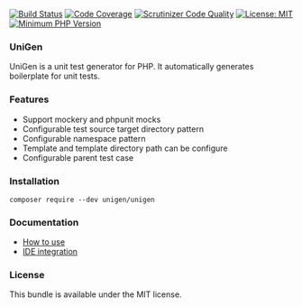 [![Build Status](https://travis-ci.org/unigen/unigen.svg?branch=master)](https://travis-ci.org/unigen/unigen)
[![Code Coverage](https://scrutinizer-ci.com/g/unigen/unigen/badges/coverage.png?b=master)](https://scrutinizer-ci.com/g/unigen/unigen/?branch=master)
[![Scrutinizer Code Quality](https://scrutinizer-ci.com/g/unigen/unigen/badges/quality-score.png?b=master)](https://scrutinizer-ci.com/g/unigen/unigen/?branch=master)
[![License: MIT](https://img.shields.io/badge/License-MIT-blue.svg)](https://opensource.org/licenses/MIT)
[![Minimum PHP Version](http://img.shields.io/badge/php-%3E%3D%207.0-8892BF.svg)](https://php.net/)

### UniGen
UniGen is a unit test generator for PHP. It automatically generates boilerplate for unit tests.

### Features

* Support mockery and phpunit mocks
* Configurable test source target directory pattern
* Configurable namespace pattern
* Template and template directory path can be configure
* Configurable parent test case

### Installation

`composer require --dev unigen/unigen`

### Documentation

* [How to use](src/Resources/doc/1-how-to-use.md)
* [IDE integration](src/Resources/doc/2-integration.md)

### License
This bundle is available under the MIT license.